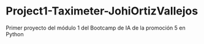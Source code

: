# Project1-Taximeter-JohiOrtizVallejos
Primer proyecto del módulo 1 del Bootcamp de IA de la promoción 5 en Python
